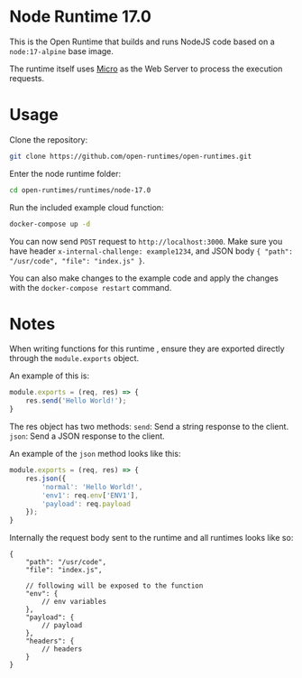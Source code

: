 # Node Runtime 17.0

This is the Open Runtime that builds and runs NodeJS code based on a `node:17-alpine` base image. 

The runtime itself uses [Micro](https://github.com/vercel/micro) as the Web Server to process the execution requests.

# Usage

Clone the repository:

```bash
git clone https://github.com/open-runtimes/open-runtimes.git
```

Enter the node runtime folder:

```bash
cd open-runtimes/runtimes/node-17.0
```

Run the included example cloud function:

```bash
docker-compose up -d
```

You can now send `POST` request to `http://localhost:3000`. Make sure you have header `x-internal-challenge: example1234`, and JSON body `{ "path": "/usr/code", "file": "index.js" }`.

You can also make changes to the example code and apply the changes with the `docker-compose restart` command.

# Notes

When writing functions for this runtime , ensure they are exported directly through the `module.exports` object.

An example of this is:

```js
module.exports = (req, res) => {
    res.send('Hello World!');
}
```

The res object has two methods:
`send`: Send a string response to the client.
`json`: Send a JSON response to the client.

An example of the `json` method looks like this:

```js
module.exports = (req, res) => {
    res.json({
        'normal': 'Hello World!',
        'env1': req.env['ENV1'],
        'payload': req.payload
    });
}
```

Internally the request body sent to the runtime and all runtimes looks like so:

```json5
{
    "path": "/usr/code",
    "file": "index.js",

    // following will be exposed to the function
    "env": {
        // env variables
    },
    "payload": {
        // payload
    },
    "headers": {
        // headers
    }
}
```